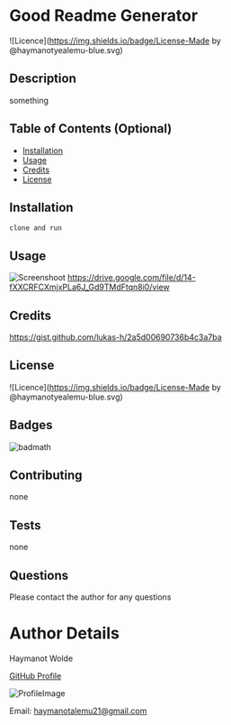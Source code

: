 
# **Good Readme Generator**
![Licence](https://img.shields.io/badge/License-Made by @haymanotyealemu-blue.svg)
## Description
something
## Table of Contents (Optional)
* [Installation](#installation)
* [Usage](#usage)
* [Credits](#credits)
* [License](#license)
## Installation

    clone and run

## Usage
![Screenshoot](https://drive.google.com/file/d/14-fXXCRFCXmjxPLa6J_Gd9TMdFtqn8i0/view)
https://drive.google.com/file/d/14-fXXCRFCXmjxPLa6J_Gd9TMdFtqn8i0/view
## Credits
<https://gist.github.com/lukas-h/2a5d00690736b4c3a7ba>
## License
![Licence](https://img.shields.io/badge/License-Made by @haymanotyealemu-blue.svg)
## Badges
![badmath](https://img.shields.io/github/languages/top/nielsenjared/badmath)
## Contributing 
none
## Tests
none
## Questions
Please contact the author for any questions
# Author Details 
Haymanot Wolde

[GitHub Profile](https://github.com/haymanotyealemu)

![ProfileImage](https://avatars0.githubusercontent.com/u/43423292?v=4)

Email: <haymanotalemu21@gmail.com>
